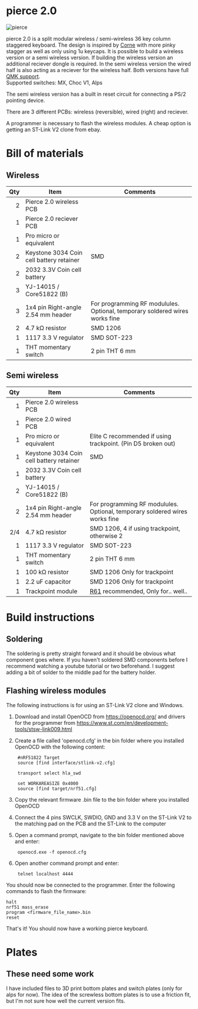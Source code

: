# pierce 2.0

![pierce](https://i.imgur.com/JOUH1UI.jpeg "pierce")  

pierce 2.0 is a split modular wireless / semi-wireless 36 key column staggered keyboard. The design is inspired by [Corne](https://github.com/foostan/crkbd) with more pinky stagger as well as only using 1u keycaps.
It is possible to build a wireless version or a semi wireless version. If building the wireless version an additional reciever dongle is required. 
In the semi wireless version the wired half is also acting as a reciever for the wireless half.
Both versions have full [QMK support](https://github.com/qmk/qmk_firmware/tree/master/keyboards/pierce).  
Supported switches: MX, Choc V1, Alps

The semi wireless version has a built in reset circuit for connecting a PS/2 pointing device.

There are 3 different PCBs: wireless (reversible), wired (right) and reciever.

A programmer is necessary to flash the wireless modules. A cheap option is getting an ST-Link V2 clone from ebay.

# Bill of materials
## Wireless
| Qty | Item                                          | Comments                                            |
|----:|-----------------------------------------------|-----------------------------------------------------|
|   2 | Pierce 2.0 wireless PCB                       |                                                     |
|   1 | Pierce 2.0 reciever PCB                       |                                                     |
|   1 | Pro micro or equivalent                       |                                                     |
|   2 | Keystone 3034 Coin cell battery retainer      | SMD                                                 |
|   2 | 2032 3.3V Coin cell battery                   |                                                     |
|   3 | YJ-14015 / Core51822 (B)                      |                                                     |
|   3 | 1x4 pin Right-angle 2.54 mm header            | For programming RF modulules. Optional, temporary soldered wires works fine|
|   2 | 4.7 kΩ resistor                               | SMD 1206                                            |
|   1 | 1117 3.3 V regulator                          | SMD SOT-223                                         |
|   1 | THT momentary switch                          | 2 pin THT 6 mm                                      |
  
## Semi wireless
| Qty | Item                                          | Comments                                            |
|----:|-----------------------------------------------|-----------------------------------------------------|
|   1 | Pierce 2.0 wireless PCB                       |                                                     |
|   1 | Pierce 2.0 wired PCB                          |                                                     |
|   1 | Pro micro or equivalent                       | Elite C recommended if using trackpoint. (Pin D5 broken out)|
|   1 | Keystone 3034 Coin cell battery retainer      | SMD                                                 |
|   1 | 2032 3.3V Coin cell battery                   |                                                     |
|   2 | YJ-14015 / Core51822 (B)                      |                                                     |
|   2 | 1x4 pin Right-angle 2.54 mm header            | For programming RF modulules. Optional, temporary soldered wires works fine|
| 2/4 | 4.7 kΩ resistor                               | SMD 1206, 4 if using trackpoint, otherwise 2        |
|   1 | 1117 3.3 V regulator                          | SMD SOT-223                                         |
|   1 | THT momentary switch                          | 2 pin THT 6 mm                                      |
|   1 | 100 kΩ resistor                               | SMD 1206 Only for trackpoint                        |
|   1 | 2.2 uF capacitor                              | SMD 1206 Only for trackpoint                        |
|   1 | Trackpoint module                             | [R61](https://deskthority.net/wiki/TrackPoint_Hardware#ThinkPad_R61_TrackPoint) recommended, Only for.. well..|
  
# Build instructions
## Soldering

The soldering is pretty straight forward and it should be obvious what component goes where. If you haven't soldered SMD components before I recommend watching a youtube tutorial or two beforehand. I suggest adding a bit of solder to the middle pad for the battery holder.

## Flashing wireless modules

The following instructions is for using an ST-Link V2 clone and Windows.
1. Download and install OpenOCD from https://openocd.org/ and drivers for the programmer from https://www.st.com/en/development-tools/stsw-link009.html
2. Create a file called 'openocd.cfg' in the bin folder where you installed OpenOCD with the following content:

        #nRF51822 Target
        source [find interface/stlink-v2.cfg]

        transport select hla_swd

        set WORKAREASIZE 0x4000
        source [find target/nrf51.cfg]

3. Copy the relevant firmware .bin file to the bin folder where you installed OpenOCD
4. Connect the 4 pins SWCLK, SWDIO, GND and 3.3 V on the ST-Link V2 to the matching pad on the PCB and the ST-Link to the computer
5. Open a command prompt, navigate to the bin folder mentioned above and enter:

        openocd.exe -f openocd.cfg
        
6. Open another command prompt and enter:

        telnet localhost 4444
You should now be connected to the programmer. Enter the following commands to flash the firmware:

    halt
    nrf51 mass_erase
    program <firmware_file_name>.bin
    reset

That's it! You should now have a working pierce keyboard.

# Plates
## These need some work
I have included files to 3D print bottom plates and switch plates (only for alps for now). The idea of the screwless bottom plates is to use a friction fit, but I'm not sure how well the current version fits.
